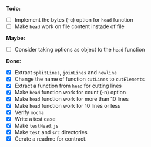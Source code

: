 **Todo:**
- [ ] Implement the bytes (-c) option for ```head``` function
- [ ] Make ```head``` work on file content instade of file

**Maybe:**
- [ ] Consider taking options as object to the ```head``` function


**Done:**
- [x] Extract ```splitLines```, ```joinLines``` and ```newline```
- [x] Change the name of function ```cutLines``` to ```cutElements```
- [x] Extract a function from ```head``` for cutting lines
- [x] Make ```head``` function work for count (-n) option
- [x] Make ```head``` function work for more than 10 lines
- [x] Make ```head``` function work for 10 lines or less
- [x] Verify ```mocha```
- [x] Write a test case
- [x] Make ```testHead.js```
- [x] Make ```test``` and ```src``` directories
- [x] Cerate a readme for contract.
